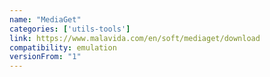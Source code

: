 ```yaml
---
name: "MediaGet"
categories: ['utils-tools']
link: https://www.malavida.com/en/soft/mediaget/download
compatibility: emulation
versionFrom: "1"
---
```


